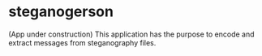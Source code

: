 # steganogerson
(App under construction) This application has the purpose to encode and extract messages from steganography files.

